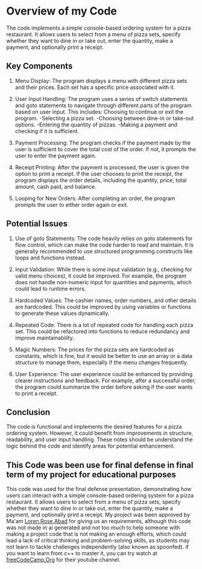 # Overview of my Code

The code implements a simple console-based ordering system for a pizza restaurant. It allows users to select from a menu of pizza sets, specify whether they want to dine in or take out, enter the quantity, make a payment, and optionally print a receipt.

## Key Components

1. Menu Display: The program displays a menu with different pizza sets and their prices. Each set has a specific price associated with it.

2. User Input Handling: The program uses a series of switch statements and goto statements to navigate through different parts of the program based on user input. 
   This includes:
   Choosing to continue or exit the program.
   -Selecting a pizza set.
   -Choosing between dine-in or take-out options.
   -Entering the quantity of pizzas.
   -Making a payment and checking if it is sufficient.

3. Payment Processing: The program checks if the payment made by the user is sufficient to cover the total cost of the order. If not, it prompts the user to enter the payment again.

4. Receipt Printing: After the payment is processed, the user is given the option to print a receipt. If the user chooses to print the receipt, the program displays the order details, including the quantity, price, total amount, cash paid, and balance.

5. Looping for New Orders: After completing an order, the program prompts the user to either order again or exit.

## Potential Issues

1. Use of goto Statements: The code heavily relies on goto statements for flow control, which can make the code harder to read and maintain. It is generally recommended to use structured programming constructs like loops and functions instead.

2. Input Validation: While there is some input validation (e.g., checking for valid menu choices), it could be improved. For example, the program does not handle non-numeric input for quantities and payments, which could lead to runtime errors.

3. Hardcoded Values: The cashier names, order numbers, and other details are hardcoded. This could be improved by using variables or functions to generate these values dynamically.

4. Repeated Code: There is a lot of repeated code for handling each pizza set. This could be refactored into functions to reduce redundancy and improve maintainability.

5. Magic Numbers: The prices for the pizza sets are hardcoded as constants, which is fine, but it would be better to use an array or a data structure to manage them, especially if the menu changes frequently.

6. User Experience: The user experience could be enhanced by providing clearer instructions and feedback. For example, after a successful order, the program could summarize the order before asking if the user wants to print a receipt.

## Conclusion

The code is functional and implements the desired features for a pizza ordering system. However, it could benefit from improvements in structure, readability, and user input handling. These notes should be understand the logic behind the code and identify areas for potential enhancement.

## This Code was been use for final defense in final term of my project for educational purposes

This code was used for the final defense presentation, demonstrating how users can interact with a simple console-based ordering system for a pizza restaurant. It allows users to select from a menu of pizza sets, specify whether they want to dine in or take out, enter the quantity, make a payment, and optionally print a receipt. My project was been approved by Ma'am [Loren Rose Abad](https://www.facebook.com/lorenroseabad) for giving us an requirements, although this code was not made in ai generated and not too much to help someone with making a project code that is not making an enough efforts, which could lead a lack of critical thinking and problem-solving skills, as students may not learn to tackle challenges independently (also known as spoonfed). if you want to learn from c++ to master it, you can try watch at [freeCodeCamp.Org](https://www.youtube.com/@freecodecamp) for their youtube channel.
